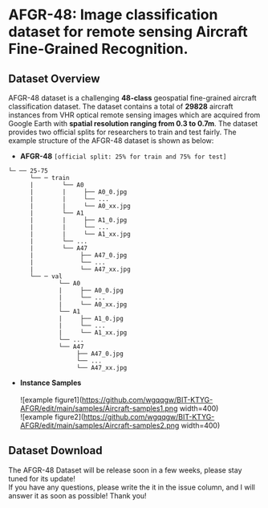 # AFGR-48: Image classification dataset for remote sensing Aircraft Fine-Grained Recognition.
## Dataset Overview 
AFGR-48 dataset is a challenging **48-class** geospatial fine-grained aircraft classification dataset. The dataset contains a total of **29828** aircraft instances from VHR optical remote sensing images which are acquired from Google Earth with **spatial resolution ranging from 0.3 to 0.7m**. The dataset provides two official splits for researchers to train and test fairly. The example structure of the AFGR-48 dataset is shown as below: <br>  
* **AFGR-48** `[official split: 25% for train and 75% for test]` <br>  
```
└─ ── 25-75  
      └── ─ train
      |        └── A0
      |        |     ├── A0_0.jpg
      |        |     └── ...  
      |        |     └── A0_xx.jpg 
      |        └── A1
      |        |     ├── A1_0.jpg
      |        |     └── ... 
      |        |     └── A1_xx.jpg 
      |        └── ...
      |        └── A47  
      |             ├── A47_0.jpg
      |             └── ...
      |             └── A47_xx.jpg
      └── ─ val
              └── A0
              |     ├── A0_0.jpg 
              |     └── ... 
              |     └── A0_xx.jpg  
              └── A1 
              |     ├── A1_0.jpg
              |     └── ...  
              |     └── A1_xx.jpg  
              └── ... 
              └── A47  
                   ├── A47_0.jpg 
                   └── ...
                   └── A47_xx.jpg 
```
* **Instance Samples** <br>  
![example figure1](https://github.com/wgqqgw/BIT-KTYG-AFGR/edit/main/samples/Aircraft-samples1.png width=400)<br>
![example figure2](https://github.com/wgqqgw/BIT-KTYG-AFGR/edit/main/samples/Aircraft-samples2.png width=400)<br>
## Dataset Download
The AFGR-48 Dataset will be release soon in a few weeks, please stay tuned for its update!<br>
If you have any questions, please write the it in the issue column, and I will answer it as soon as possible! Thank you!<br>
